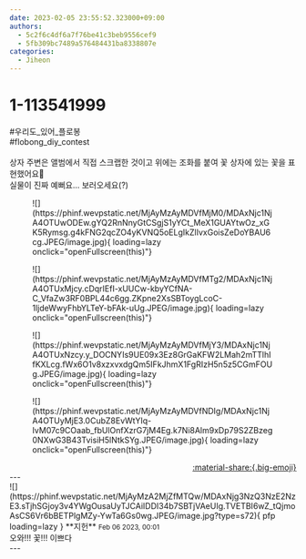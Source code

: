 ```yaml
---
date: 2023-02-05 23:55:52.323000+09:00
authors:
  - 5c2f6c4df6a7f76be41c3beb9556cef9
  - 5fb309bc7489a576484431ba8338807e
categories:
  - Jiheon
---
```


# 1-113541999

<div class="post-container" markdown="1">
<div class="content-container md-sidebar__scrollwrap" markdown="1">

\#우리도_있어_플로봉<br>\#flobong_diy_contest <br><br>상자 주변은 앨범에서 직접 스크랩한 것이고 위에는 조화를 붙여 꽃 상자에 있는 꽃을 표현했어요🌸 <br>실물이 진짜 예뻐요... 보러오세요(?)
<figure markdown="1">
![](https://phinf.wevpstatic.net/MjAyMzAyMDVfMjM0/MDAxNjc1NjA4OTUwODEw.gYQ2RnNnyGtCSgjS1yYCt_MeX1GUAYtwOz_xGK5Rymsg.g4kFNG2qcZO4yKVNQ5oELgIkZlIvxGoisZeDoYBAU6cg.JPEG/image.jpg){ loading=lazy onclick="openFullscreen(this)"}
</figure>

<figure markdown="1">
![](https://phinf.wevpstatic.net/MjAyMzAyMDVfMTg2/MDAxNjc1NjA4OTUxMjcy.cDqrIEfI-xUUCw-kbyYCfNA-C_VfaZw3RF0BPL44c6gg.ZKpne2XsSBToygLcoC-1ljdeWwyFhbYLTeY-bFAk-uUg.JPEG/image.jpg){ loading=lazy onclick="openFullscreen(this)"}
</figure>

<figure markdown="1">
![](https://phinf.wevpstatic.net/MjAyMzAyMDVfMjY3/MDAxNjc1NjA4OTUxNzcy.y_DOCNYIs9UE09x3Ez8GrGaKFW2LMah2mTTlhIfKXLcg.fWx6O1v8xzxvxdgQm5IFkJhmX1FgRIzH5n5z5CGmFOUg.JPEG/image.jpg){ loading=lazy onclick="openFullscreen(this)"}
</figure>

<figure markdown="1">
![](https://phinf.wevpstatic.net/MjAyMzAyMDVfNDIg/MDAxNjc1NjA4OTUyMjE3.0CubZ8EvWtYIq-IvM07c9COaab_fbUlOnfXzrG7jM4Eg.k7Ni8Alm9xDp79S2ZBzeg0NXwG3B43TvisiH5lNtkSYg.JPEG/image.jpg){ loading=lazy onclick="openFullscreen(this)"}
</figure>


</div>
</div>

<div style="text-align: right;" markdown="1">
<a href="https://weverse.io/fromis9/fanpost/1-113541999" style="text-align: right;">:material-share:{.big-emoji}</a>
</div>
---

<div class="comments-container md-sidebar__scrollwrap" markdown="1">
<div class="comment" markdown="1">
<div class='id-container' markdown="1">
![](https://phinf.wevpstatic.net/MjAyMzA2MjZfMTQw/MDAxNjg3NzQ3NzE2NzE3.sTjhSGjoy3v4YWgOusaUyTJCAiIDDI34b7SBTjVAeUIg.TVETBI6wZ_tQjmoAsCS6Vr6bBETPlgMZy-YwTa6Gs0wg.JPEG/image.jpg?type=s72){ pfp loading=lazy }
**<span class="artist">지헌</span>** <small>Feb 06 2023, 00:01</small><br>
</div>
<div class='comment-body' markdown="1">
오와!!! 꽃!!! 이쁘다 
</div>
</div>
</div>
---
